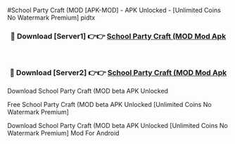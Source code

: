 #School Party Craft (MOD [APK-MOD] - APK Unlocked - [Unlimited Coins No Watermark Premium] pidtx



<div align="center">

<h3>🔴 Download [Server1] 👉👉 <a href="https://momento.my/?title=School_Party_Craft_(MOD">School Party Craft (MOD Mod Apk</a></h3><br>

<h3>🔴 Download [Server2] 👉👉 <a href="https://momento.my/?title=School_Party_Craft_(MOD">School Party Craft (MOD Mod Apk</a></h3>
</div>



Download School Party Craft (MOD beta APK Unlocked

Free School Party Craft (MOD beta APK Unlocked [Unlimited Coins No Watermark Premium]

Download School Party Craft (MOD beta APK Unlocked [Unlimited Coins No Watermark Premium] Mod For Android
